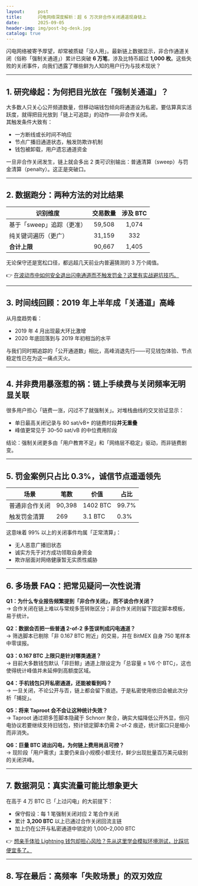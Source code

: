 ```yaml
---
layout:     post
title:      闪电网络深度解析：超 6 万次非合作关闭通道现身链上
date:       2025-09-05
header-img: img/post-bg-desk.jpg
catalog: true
---
```


闪电网络被寄予厚望，却常被质疑「没人用」。最新链上数据显示，非合作通道关闭（俗称「强制关通道」）累计已突破 **6 万笔**，涉及比特币超过 **1,000 枚**。这些失败的关闭事件，向我们透露了哪些鲜为人知的用户行为与技术现状？

---

## 1. 研究缘起：为何把目光放在「强制关通道」？

大多数人只关心公开频道数量，但移动端钱包倾向将通道设为私密。要估算真实活跃度，就得把目光放到「链上可追踪」的动作——非合作关闭。  
其触发条件大致有：

- 一方断线或长时间不响应  
- 节点广播旧通道状态，触发防欺诈机制  
- 钱包被卸载，用户遗忘通道资金  

一旦非合作关闭发生，链上就会多出 2 类可识别输出：普通清算（sweep）与罚金清算（penalty）。这正是突破口。

---

## 2. 数据跑分：两种方法的对比结果

| 识别维度                 | 交易数量 | 涉及 BTC |
|--------------------------|:--------:|:--------:|
| 基于「sweep」追踪（更准） | 59,508   | 1,074    |
| 纯关键词遍历（更广）     | 31,159   | 332      |
| **合计上限**             | 90,667   | 1,405    |

无论保守还是宽松口径，都远超几天前业内普遍猜测的 3 万个阈值。

👉 [在波动市中如何安全退出闪电通道而不触发罚金？这里有实战避坑技巧。](https://okxdog.com/)

---

## 3. 时间线回顾：2019 年上半年成「关通道」高峰

从月度趋势看：

- 2019 年 4 月出现最大环比激增  
- 2020 年底回落到与 2019 年初相当的水平  

与我们同时期追踪的「公开通道数」相比，高峰消退先行——可见钱包体验、节点稳定性已在为这一痛点灭火。

---

## 4. 并非费用暴涨惹的祸：链上手续费与关闭频率无明显关联

很多用户担心「链费一涨，闪过不了就强制关」。对堆栈曲线的交叉验证显示：  
- 单日最高关闭记录与 80 sat/vB+ 的链费时段**并无重叠**  
- 峰值更常见于 30–50 sat/vB 的中位费用阶段  

结论：强制关闭更多由「用户教育不足」和「网络层不稳定」驱动，而非链费剧变。

---

## 5. 罚金案例只占比 0.3%，诚信节点遥遥领先

| 场景             | 笔数   | 价值 | 占比 |
|------------------|--------|------|------|
| 普通非合作关闭   | 90,398 | 1402 BTC | 99.7% |
| 触发罚金清算     | 269    | 3.1 BTC | 0.3% |

这意味着 99% 以上的关闭事件均属「正常清算」：  
- 无人恶意广播旧状态  
- 诚实方先于对方成功领取自身资金  
- 欺诈层面对网络健康暂无实质性威胁  

---

## 6. 多场景 FAQ：把常见疑问一次性说清

**Q1：为什么专业报告频繁提到「非合作关闭」，而不谈合作关闭？**  
→ 合作关闭在链上难以与常规多签转账区分；非合作关闭则留下固定脚本模板，易于统计。

**Q2：数据会否把一些普通 2-of-2 多签误判成闪电通道？**  
→ 筛选脚本已剔除「非 0.167 BTC 附近」的交易，并在 BitMEX 自身 750 笔样本中零误报。

**Q3：0.167 BTC 上限只是针对哪类通道？**  
→ 目前大多数钱包默认「非巨鲸」通道上限设定为「总容量 ≤ 1/6 个 BTC」，这也使得统计峰值并未延伸到高额度区域。

**Q4：手机钱包只开私密通道，还能被看到吗？**  
→ 一旦关闭，不论公开与否，链上都会留下痕迹。于是私密使用依旧会被此次分析「捕捉」。

**Q5：将来 Taproot 会不会让这种统计失效？**  
→ Taproot 通过把多签脚本隐藏于 Schnorr 聚合，确实大幅降低公开外显，但闪电协议若要继续支持旧钱包，预计锁定脚本仍需 2-of-2 痕迹，统计窗口只是缩小而非消失。

**Q6：巨量 BTC 进出闪电，为何链上费用尚且可控？**  
→ 现阶段「用户需求」主要仍来自小规模小额支付，鲜少出现批量百万美元级别的关闭洪峰。

---

## 7. 数据洞见：真实流量可能比想象更大

在高于 4 万 BTC 已「上过闪电」的大前提下：

- 保守假设：每 1 笔强制关闭对应 2 笔合作关闭  
- 累计 **3,200 BTC** 以上已通过合作关闭回流主链  
- 加上仍在公开与私密通道中锁定的 1,000–2,000 BTC

👉 [想亲手体验 Lightning 钱包却担心风险？先从这里学会模拟环境测试，比踩坑便宜多了。](https://okxdog.com/)

---

## 8. 写在最后：高频率「失败场景」的双刃效应